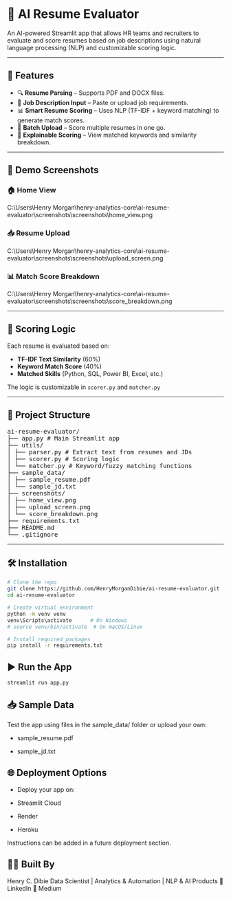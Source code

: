 # 🤖 AI Resume Evaluator

An AI-powered Streamlit app that allows HR teams and recruiters to evaluate and score resumes based on job descriptions using natural language processing (NLP) and customizable scoring logic.

---

## 🚀 Features

- 🔍 **Resume Parsing** – Supports PDF and DOCX files.
- 📝 **Job Description Input** – Paste or upload job requirements.
- 📊 **Smart Resume Scoring** – Uses NLP (TF-IDF + keyword matching) to generate match scores.
- 📂 **Batch Upload** – Score multiple resumes in one go.
- 🧠 **Explainable Scoring** – View matched keywords and similarity breakdown.

---

## 📸 Demo Screenshots

### 🏠 Home View
C:\Users\Henry Morgan\henry-analytics-core\ai-resume-evaluator\screenshots\screenshots\home_view.png

### 📥 Resume Upload
C:\Users\Henry Morgan\henry-analytics-core\ai-resume-evaluator\screenshots\screenshots\upload_screen.png

### 📊 Match Score Breakdown
C:\Users\Henry Morgan\henry-analytics-core\ai-resume-evaluator\screenshots\screenshots\score_breakdown.png

---

## 🧠 Scoring Logic

Each resume is evaluated based on:
- **TF-IDF Text Similarity** (60%)
- **Keyword Match Score** (40%)
- **Matched Skills** (Python, SQL, Power BI, Excel, etc.)

The logic is customizable in `scorer.py` and `matcher.py`

---

## 📁 Project Structure
<pre lang="markdown">
ai-resume-evaluator/
├── app.py # Main Streamlit app
├── utils/
│ ├── parser.py # Extract text from resumes and JDs
│ ├── scorer.py # Scoring logic
│ └── matcher.py # Keyword/fuzzy matching functions
├── sample_data/
│ ├── sample_resume.pdf
│ └── sample_jd.txt
├── screenshots/
│ ├── home_view.png
│ ├── upload_screen.png
│ └── score_breakdown.png
├── requirements.txt
├── README.md
└── .gitignore
</pre>


---

## 🛠️ Installation

```bash
# Clone the repo
git clone https://github.com/HenryMorganDibie/ai-resume-evaluator.git
cd ai-resume-evaluator

# Create virtual environment
python -m venv venv
venv\Scripts\activate      # On Windows
# source venv/bin/activate  # On macOS/Linux

# Install required packages
pip install -r requirements.txt
```

## ▶️ Run the App
```
streamlit run app.py
```

## 📥 Sample Data
Test the app using files in the sample_data/ folder or upload your own:

- sample_resume.pdf

- sample_jd.txt

## 🌐 Deployment Options
- Deploy your app on:

- Streamlit Cloud

- Render

- Heroku

Instructions can be added in a future deployment section.

## 👨‍💻 Built By
Henry C. Dibie
Data Scientist | Analytics & Automation | NLP & AI Products
📎 LinkedIn
📰 Medium